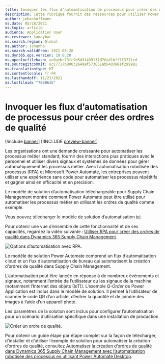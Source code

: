 ```yaml
---
title: Invoquer les flux d’automatisation de processus pour créer des ordres de qualité
description: Cette rubrique fournit des ressources pour utiliser Power Automate pour automatiser les processus métier, en utilisant l’exemple des ordres de qualité.
author: johanhoffmann
ms.date: 05/28/2021
ms.topic: article
audience: Application User
ms.reviewer: kamaybac
ms.search.region: Global
ms.author: johanho
ms.search.validFrom: 2021-05-28
ms.dyn365.ops.version: 10.0.20
ms.openlocfilehash: ae0aebc73fc9b5d31409131d78ad1bff7f3771cd
ms.sourcegitcommit: 8c17717b800c2649af573851ab640368af299981
ms.translationtype: HT
ms.contentlocale: fr-FR
ms.lasthandoff: 11/23/2021
ms.locfileid: "7860636"
---
```

# <a name="invoke-process-automation-flows-to-create-quality-orders"></a>Invoquer les flux d’automatisation de processus pour créer des ordres de qualité

[!include [banner](../includes/banner.md)]
[!INCLUDE [preview-banner](../includes/preview-banner.md)]
<!--KFM: Preview until 12/1/2021 -->

Les organisations ont une demande croissante pour automatiser les processus métier standard, fournir des interactions plus pratiques avec le personnel et utiliser divers signaux et systèmes de données pour gérer automatiquement les processus métier. Avec l’automatisation robotisée des processus (RPA) et Microsoft Power Automate, les entreprises peuvent utiliser une expérience sans code pour automatiser les processus répétitifs et gagner ainsi en efficacité et en précision.

Le modèle de solution d’automatisation téléchargeable pour Supply Chain Management montre comment Power Automate peut être utilisé pour automatiser les processus métier en utilisant les ordres de qualité comme exemple.

Vous pouvez télécharger le modèle de solution d’automatisation [ici](https://aka.ms/D365SCMQualityOrderRPASolution).

Pour obtenir une vue d’ensemble de cette fonctionnalité et de ses capacités, regardez la vidéo suivante : [Utiliser RPA pour créer des ordres de qualité dans Dynamics 365 Supply Chain Management](https://www.youtube.com/watch?v=LFbzJ6-H89w)

![Options d’automatisation avec RPA.](media/rpa-automation-options.png "Options d’automatisation avec RPA")

Le modèle de solution Power Automate comprend un flux d’automatisation cloud et un flux d’automatisation de bureau qui automatisent la création d’ordres de qualité dans Supply Chain Management.

L’automatisation peut être lancée en réponse à de nombreux événements et signaux, notamment l’entrée de l’utilisateur ou les signaux de la machine (notamment l’Internet des objets (IoT)). L’exemple *Q-Order* de Power Application est inclus dans le modèle de solution. Il permet à l’utilisateur de scanner le code QR d’un article, d’entrer la quantité et de joindre des images à l’aide d’un appareil photo.

Les paramètres de la solution sont inclus pour configurer l’automatisation pour un scénario d’utilisation spécifique dans une installation de production.

![Créer un ordre de qualité.](media/rpa-create-quality-roder.png "Créer un ordre de qualité")

Pour obtenir un guide étape par étape complet sur la façon de télécharger, d’installer et d’utiliser l’exemple de solution pour automatiser la création d’ordres de qualité, consultez [Automatiser la création d’ordres de qualité dans Dynamics 365 Supply Chain Management avec l’automatisation robotisée des processus en utilisant Power Automate Desktop](/power-automate/desktop-flows/dynamics365-scm-rpa).

